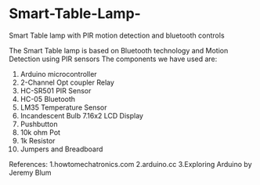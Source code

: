 # Smart-Table-Lamp-
Smart Table lamp with PIR motion detection and bluetooth controls


The Smart Table lamp is based on Bluetooth technology and Motion Detection using PIR sensors 
The components we have used are:
1. Arduino microcontroller
2. 2-Channel Opt coupler Relay
3. HC-SR501 PIR Sensor
4. HC-05 Bluetooth 
5. LM35 Temperature Sensor
6. Incandescent Bulb 
7.16x2 LCD Display
8. Pushbutton 
9. 10k ohm Pot
10. 1k Resistor
11. Jumpers and Breadboard


References:
1.howtomechatronics.com
2.arduino.cc
3.Exploring Arduino by Jeremy Blum







